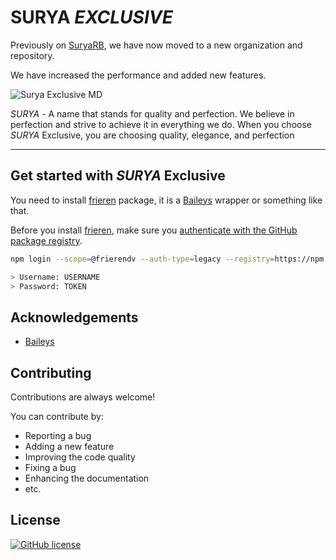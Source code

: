 # **SURYA** *EXCLUSIVE*

Previously on [SuryaRB]((https://github.com/xct007/SuryaRB)), we have now moved to a new organization and repository.

We have increased the performance and added new features.

![Surya Exclusive MD](https://i.pinimg.com/originals/df/f2/f5/dff2f59d1a0ad6e2b6556e3c43c1cf79.jpg)

*SURYA* - A name that stands for quality and perfection.  We believe in perfection and strive to achieve it in everything we do. When you choose *SURYA* Exclusive, you are choosing quality, elegance, and perfection
___________________________

## Get started with *SURYA* Exclusive

You need to install [frieren](https://github.com/frierendv/frieren) package, it is a [Baileys](https://www.npmjs.com/package/baileys) wrapper or something like that.

Before you install [frieren](https://github.com/frierendv/frieren), make sure you [authenticate with the GitHub package registry](https://docs.github.com/en/packages/working-with-a-github-packages-registry/working-with-the-npm-registry#authenticating-to-github-packages).

```bash
npm login --scope=@frierendv --auth-type=legacy --registry=https://npm.pkg.github.com

> Username: USERNAME
> Password: TOKEN
```

## Acknowledgements

- [Baileys](https://www.npmjs.com/package/baileys)

## Contributing

Contributions are always welcome!

You can contribute by:

- Reporting a bug
- Adding a new feature
- Improving the code quality
- Fixing a bug
- Enhancing the documentation
- etc.

## License

[![GitHub license](https://img.shields.io/github/license/frierendv/surya)](https://github.com/frierendv/surya/blob/main/LICENSE)
